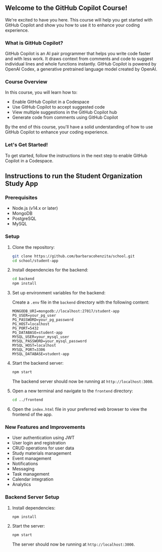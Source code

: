 <!--
  <<< Author notes: Step 0 >>>
  Welcome to the course! We're excited to have you here.
  This course will help you get started with GitHub Copilot and show you how to use it to enhance your coding experience.
-->

## Welcome to the GitHub Copilot Course!

We're excited to have you here. This course will help you get started with GitHub Copilot and show you how to use it to enhance your coding experience.

### What is GitHub Copilot?

GitHub Copilot is an AI pair programmer that helps you write code faster and with less work. It draws context from comments and code to suggest individual lines and whole functions instantly. GitHub Copilot is powered by OpenAI Codex, a generative pretrained language model created by OpenAI.

### Course Overview

In this course, you will learn how to:

- Enable GitHub Copilot in a Codespace
- Use GitHub Copilot to accept suggested code
- View multiple suggestions in the GitHub Copilot hub
- Generate code from comments using GitHub Copilot

By the end of this course, you'll have a solid understanding of how to use GitHub Copilot to enhance your coding experience.

### Let's Get Started!

To get started, follow the instructions in the next step to enable GitHub Copilot in a Codespace.

## Instructions to run the Student Organization Study App

### Prerequisites

- Node.js (v14.x or later)
- MongoDB
- PostgreSQL
- MySQL

### Setup

1. Clone the repository:

   ```bash
   git clone https://github.com/barbaracohenzita/school.git
   cd school/student-app
   ```

2. Install dependencies for the backend:

   ```bash
   cd backend
   npm install
   ```

3. Set up environment variables for the backend:

   Create a `.env` file in the `backend` directory with the following content:

   ```env
   MONGODB_URI=mongodb://localhost:27017/student-app
   PG_USER=your_pg_user
   PG_PASSWORD=your_pg_password
   PG_HOST=localhost
   PG_PORT=5432
   PG_DATABASE=student-app
   MYSQL_USER=your_mysql_user
   MYSQL_PASSWORD=your_mysql_password
   MYSQL_HOST=localhost
   MYSQL_PORT=3306
   MYSQL_DATABASE=student-app
   ```

4. Start the backend server:

   ```bash
   npm start
   ```

   The backend server should now be running at `http://localhost:3000`.

5. Open a new terminal and navigate to the `frontend` directory:

   ```bash
   cd ../frontend
   ```

6. Open the `index.html` file in your preferred web browser to view the frontend of the app.

### New Features and Improvements

- User authentication using JWT
- User login and registration
- CRUD operations for user data
- Study materials management
- Event management
- Notifications
- Messaging
- Task management
- Calendar integration
- Analytics

### Backend Server Setup

1. Install dependencies:

   ```bash
   npm install
   ```

2. Start the server:

   ```bash
   npm start
   ```

   The server should now be running at `http://localhost:3000`.
